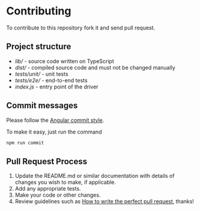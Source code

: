 # Contributing

To contribute to this repository fork it and send pull request.

## Project structure

- *lib/* - source code written on TypeScript
- *dist/* - compiled source code and must not be changed manually
- *tests/unit/* - unit tests
- *tests/e2e/* - end-to-end tests
- *index.js* - entry point of the driver

## Commit messages

Please follow the [Angular commit style][angular-commit-style].

To make it easy, just run the command

```bash
npm run commit
```

## Pull Request Process

1. Update the README.md or similar documentation with details of changes you
   wish to make, if applicable.
2. Add any appropriate tests.
3. Make your code or other changes.
4. Review guidelines such as
   [How to write the perfect pull request][github-perfect-pr], thanks!

[angular-commit-style]: https://github.com/angular/angular.js/blob/master/DEVELOPERS.md#commits
[github-perfect-pr]: https://blog.github.com/2015-01-21-how-to-write-the-perfect-pull-request/
